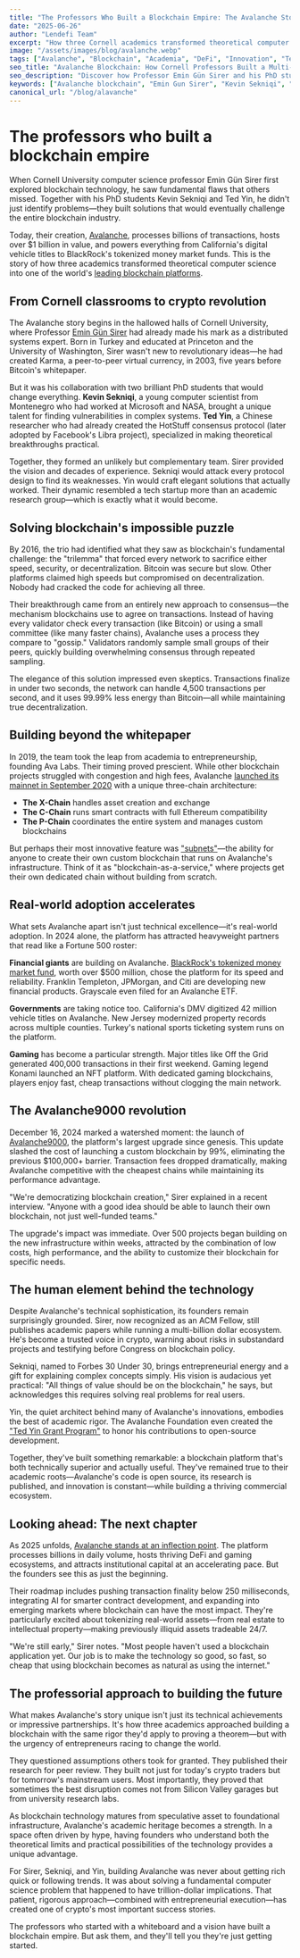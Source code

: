 ```yaml
---
title: "The Professors Who Built a Blockchain Empire: The Avalanche Story"
date: "2025-06-26"
author: "Lendefi Team"
excerpt: "How three Cornell academics transformed theoretical computer science into Avalanche, one of the world's leading blockchain platforms processing billions in transactions."
image: "/assets/images/blog/avalanche.webp"
tags: ["Avalanche", "Blockchain", "Academia", "DeFi", "Innovation", "Technology"]
seo_title: "Avalanche Blockchain: How Cornell Professors Built a Multi-Billion Dollar Ecosystem"
seo_description: "Discover how Professor Emin Gün Sirer and his PhD students Kevin Sekniqi and Ted Yin transformed academic research into Avalanche, one of the world's fastest and most adopted blockchain platforms."
keywords: ["Avalanche blockchain", "Emin Gun Sirer", "Kevin Sekniqi", "Ted Yin", "Cornell University", "blockchain consensus", "academic blockchain", "Avalanche9000"]
canonical_url: "/blog/alavanche"
---
```


# The professors who built a blockchain empire

When Cornell University computer science professor Emin Gün Sirer first explored blockchain technology, he saw fundamental flaws that others missed. Together with his PhD students Kevin Sekniqi and Ted Yin, he didn't just identify problems—they built solutions that would eventually challenge the entire blockchain industry.

Today, their creation, [Avalanche](https://www.avax.network/), processes billions of transactions, hosts over $1 billion in value, and powers everything from California's digital vehicle titles to BlackRock's tokenized money market funds. This is the story of how three academics transformed theoretical computer science into one of the world's [leading blockchain platforms](https://coinmarketcap.com/currencies/avalanche/).

## From Cornell classrooms to crypto revolution

The Avalanche story begins in the hallowed halls of Cornell University, where Professor [Emin Gün Sirer](https://en.wikipedia.org/wiki/Emin_G%C3%BCn_Sirer) had already made his mark as a distributed systems expert. Born in Turkey and educated at Princeton and the University of Washington, Sirer wasn't new to revolutionary ideas—he had created Karma, a peer-to-peer virtual currency, in 2003, five years before Bitcoin's whitepaper.

But it was his collaboration with two brilliant PhD students that would change everything. **Kevin Sekniqi**, a young computer scientist from Montenegro who had worked at Microsoft and NASA, brought a unique talent for finding vulnerabilities in complex systems. **Ted Yin**, a Chinese researcher who had already created the HotStuff consensus protocol (later adopted by Facebook's Libra project), specialized in making theoretical breakthroughs practical.

Together, they formed an unlikely but complementary team. Sirer provided the vision and decades of experience. Sekniqi would attack every protocol design to find its weaknesses. Yin would craft elegant solutions that actually worked. Their dynamic resembled a tech startup more than an academic research group—which is exactly what it would become.

## Solving blockchain's impossible puzzle

By 2016, the trio had identified what they saw as blockchain's fundamental challenge: the "trilemma" that forced every network to sacrifice either speed, security, or decentralization. Bitcoin was secure but slow. Other platforms claimed high speeds but compromised on decentralization. Nobody had cracked the code for achieving all three.

Their breakthrough came from an entirely new approach to consensus—the mechanism blockchains use to agree on transactions. Instead of having every validator check every transaction (like Bitcoin) or using a small committee (like many faster chains), Avalanche uses a process they compare to "gossip." Validators randomly sample small groups of their peers, quickly building overwhelming consensus through repeated sampling.

The elegance of this solution impressed even skeptics. Transactions finalize in under two seconds, the network can handle 4,500 transactions per second, and it uses 99.99% less energy than Bitcoin—all while maintaining true decentralization.

## Building beyond the whitepaper

In 2019, the team took the leap from academia to entrepreneurship, founding Ava Labs. Their timing proved prescient. While other blockchain projects struggled with congestion and high fees, Avalanche [launched its mainnet in September 2020](https://news.cornell.edu/stories/2020/08/blockchain-startup-raises-quick-42m-first-sale) with a unique three-chain architecture:

- **The X-Chain** handles asset creation and exchange
- **The C-Chain** runs smart contracts with full Ethereum compatibility  
- **The P-Chain** coordinates the entire system and manages custom blockchains

But perhaps their most innovative feature was ["subnets"](https://en.wikipedia.org/wiki/Avalanche_(blockchain_platform))—the ability for anyone to create their own custom blockchain that runs on Avalanche's infrastructure. Think of it as "blockchain-as-a-service," where projects get their own dedicated chain without building from scratch.

## Real-world adoption accelerates

What sets Avalanche apart isn't just technical excellence—it's real-world adoption. In 2024 alone, the platform has attracted heavyweight partners that read like a Fortune 500 roster:

**Financial giants** are building on Avalanche. [BlackRock's tokenized money market fund](https://www.avax.network/about/blog/blackrock-launches-digital-liquidity-fund-buidl-on-avalanche-via-securitize), worth over $500 million, chose the platform for its speed and reliability. Franklin Templeton, JPMorgan, and Citi are developing new financial products. Grayscale even filed for an Avalanche ETF.

**Governments** are taking notice too. California's DMV digitized 42 million vehicle titles on Avalanche. New Jersey modernized property records across multiple counties. Turkey's national sports ticketing system runs on the platform.

**Gaming** has become a particular strength. Major titles like Off the Grid generated 400,000 transactions in their first weekend. Gaming legend Konami launched an NFT platform. With dedicated gaming blockchains, players enjoy fast, cheap transactions without clogging the main network.

## The Avalanche9000 revolution

December 16, 2024 marked a watershed moment: the launch of [Avalanche9000](https://www.coindesk.com/tech/2024/12/16/avalanche-blockchain-s-largest-ever-upgrade-avalanche9000-is-live), the platform's largest upgrade since genesis. This update slashed the cost of launching a custom blockchain by 99%, eliminating the previous $100,000+ barrier. Transaction fees dropped dramatically, making Avalanche competitive with the cheapest chains while maintaining its performance advantage.

"We're democratizing blockchain creation," Sirer explained in a recent interview. "Anyone with a good idea should be able to launch their own blockchain, not just well-funded teams."

The upgrade's impact was immediate. Over 500 projects began building on the new infrastructure within weeks, attracted by the combination of low costs, high performance, and the ability to customize their blockchain for specific needs.

## The human element behind the technology

Despite Avalanche's technical sophistication, its founders remain surprisingly grounded. Sirer, now recognized as an ACM Fellow, still publishes academic papers while running a multi-billion dollar ecosystem. He's become a trusted voice in crypto, warning about risks in substandard projects and testifying before Congress on blockchain policy.

Sekniqi, named to Forbes 30 Under 30, brings entrepreneurial energy and a gift for explaining complex concepts simply. His vision is audacious yet practical: "All things of value should be on the blockchain," he says, but acknowledges this requires solving real problems for real users.

Yin, the quiet architect behind many of Avalanche's innovations, embodies the best of academic rigor. The Avalanche Foundation even created the ["Ted Yin Grant Program"](https://www.avax.network/blog/avalanche-foundation-launches-ted-yin-grant-program-to-expand-open-source-technology-development) to honor his contributions to open-source development.

Together, they've built something remarkable: a blockchain platform that's both technically superior and actually useful. They've remained true to their academic roots—Avalanche's code is open source, its research is published, and innovation is constant—while building a thriving commercial ecosystem.

## Looking ahead: The next chapter

As 2025 unfolds, [Avalanche stands at an inflection point](https://messari.io/project/avalanche). The platform processes billions in daily volume, hosts thriving DeFi and gaming ecosystems, and attracts institutional capital at an accelerating pace. But the founders see this as just the beginning.

Their roadmap includes pushing transaction finality below 250 milliseconds, integrating AI for smarter contract development, and expanding into emerging markets where blockchain can have the most impact. They're particularly excited about tokenizing real-world assets—from real estate to intellectual property—making previously illiquid assets tradeable 24/7.

"We're still early," Sirer notes. "Most people haven't used a blockchain application yet. Our job is to make the technology so good, so fast, so cheap that using blockchain becomes as natural as using the internet."

## The professorial approach to building the future

What makes Avalanche's story unique isn't just its technical achievements or impressive partnerships. It's how three academics approached building a blockchain with the same rigor they'd apply to proving a theorem—but with the urgency of entrepreneurs racing to change the world.

They questioned assumptions others took for granted. They published their research for peer review. They built not just for today's crypto traders but for tomorrow's mainstream users. Most importantly, they proved that sometimes the best disruption comes not from Silicon Valley garages but from university research labs.

As blockchain technology matures from speculative asset to foundational infrastructure, Avalanche's academic heritage becomes a strength. In a space often driven by hype, having founders who understand both the theoretical limits and practical possibilities of the technology provides a unique advantage.

For Sirer, Sekniqi, and Yin, building Avalanche was never about getting rich quick or following trends. It was about solving a fundamental computer science problem that happened to have trillion-dollar implications. That patient, rigorous approach—combined with entrepreneurial execution—has created one of crypto's most important success stories.

The professors who started with a whiteboard and a vision have built a blockchain empire. But ask them, and they'll tell you they're just getting started.